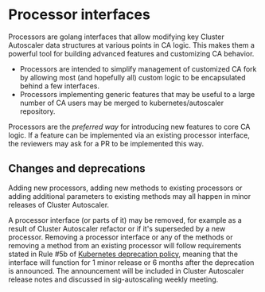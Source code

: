 # Processor interfaces

Processors are golang interfaces that allow modifying key Cluster Autoscaler
data structures at various points in CA logic. This makes them a powerful tool
for building advanced features and customizing CA behavior.

  * Processors are intended to simplify management of customized CA fork by
    allowing most (and hopefully all) custom logic to be encapsulated behind a
    few interfaces.
  * Processors implementing generic features that may be useful to a large
    number of CA users may be merged to kubernetes/autoscaler repository.

Processors are the *preferred way* for introducing new features to core CA
logic. If a feature can be implemented via an existing processor interface, the
reviewers may ask for a PR to be implemented this way.

## Changes and deprecations

Adding new processors, adding new methods to existing processors or adding
additional parameters to existing methods may all happen in minor releases of
Cluster Autoscaler.

A processor interface (or parts of it) may be removed, for example as a result
of Cluster Autoscaler refactor or if it's superseded by a new processor.
Removing a processor interface or any of the methods or removing a method from
an existing processor will follow requirements stated in Rule #5b of
[Kubernetes deprecation
policy](https://kubernetes.io/docs/reference/using-api/deprecation-policy/),
meaning that the interface will function for 1 minor release or 6 months after
the deprecation is announced.
The announcement will be included in Cluster Autoscaler release notes and
discussed in sig-autoscaling weekly meeting.
